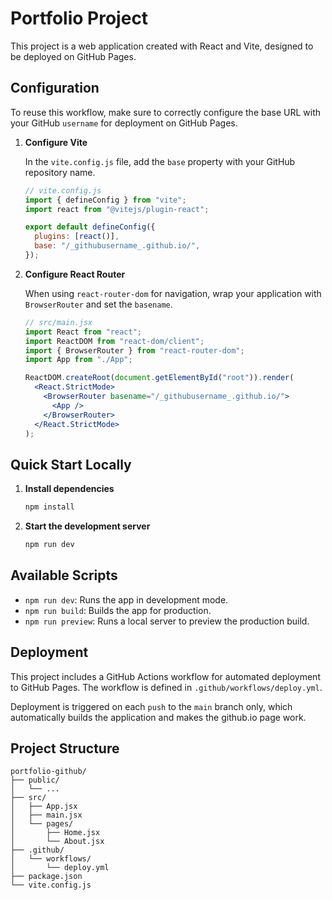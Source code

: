 # Portfolio Project

This project is a web application created with React and Vite, designed to be deployed on GitHub Pages.

## Configuration

To reuse this workflow, make sure to correctly configure the base URL with your GitHub `username` for deployment on GitHub Pages.

1. **Configure Vite**

   In the `vite.config.js` file, add the `base` property with your GitHub repository name.

   ```javascript
   // vite.config.js
   import { defineConfig } from "vite";
   import react from "@vitejs/plugin-react";

   export default defineConfig({
     plugins: [react()],
     base: "/_githubusername_.github.io/",
   });
   ```

2. **Configure React Router**

   When using `react-router-dom` for navigation, wrap your application with `BrowserRouter` and set the `basename`.

   ```jsx
   // src/main.jsx
   import React from "react";
   import ReactDOM from "react-dom/client";
   import { BrowserRouter } from "react-router-dom";
   import App from "./App";

   ReactDOM.createRoot(document.getElementById("root")).render(
     <React.StrictMode>
       <BrowserRouter basename="/_githubusername_.github.io/">
         <App />
       </BrowserRouter>
     </React.StrictMode>
   );
   ```

## Quick Start Locally

1. **Install dependencies**

   ```bash
   npm install
   ```

2. **Start the development server**

   ```bash
   npm run dev
   ```

## Available Scripts

- `npm run dev`: Runs the app in development mode.
- `npm run build`: Builds the app for production.
- `npm run preview`: Runs a local server to preview the production build.

## Deployment

This project includes a GitHub Actions workflow for automated deployment to GitHub Pages. The workflow is defined in `.github/workflows/deploy.yml`.

Deployment is triggered on each `push` to the `main` branch only, which automatically builds the application and makes the github.io page work.

## Project Structure

```text
portfolio-github/
├── public/
│   └── ...
├── src/
│   ├── App.jsx
│   ├── main.jsx
│   └── pages/
│       ├── Home.jsx
│       └── About.jsx
├── .github/
│   └── workflows/
│       └── deploy.yml
├── package.json
└── vite.config.js
```
